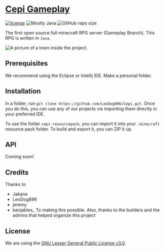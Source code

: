 # [Cepi Gameplay](https://github.com/Project-Cepi/Gameplay/)

[![license](https://img.shields.io/github/license/Project-Cepi/Gameplay.svg?style=flat)](https://github.com/Project-Cepi/Gameplay/blob/master/LICENSE)
![Mostly Java](https://img.shields.io/github/languages/top/Project-Cepi/Gameplay.svg?style=flat&colorB=green)
![GitHub repo size](https://img.shields.io/github/repo-size/Project-Cepi/Gameplay)


The first open source full minecraft RPG server (Gameplay Branch). This RPG is written in `Java`.


![A picture of a town inside the project.](https://cdn.glitch.com/8221397f-6c86-4df7-8594-6863280dc149/2019-09-23_20.59.40.png?v=1569286792096)


## Prerequisites

We recommend using the Eclipse or Intellij IDE. Make a personal folder.

## Installation
In a folder, run `git clone https://github.com/LeoDog896/Cepi.git`.
Once you do this, you can use any of our projects via importing them directly in your preferred IDE.

To use the folder `cepi-resourcepack`, you can import it into your `.minecraft` resource pack folder. To build and export it, you can ZIP it up.


## API
Coming soon!

## Credits
Thanks to
* Jakane
* LeoDog896
* jeremy
* benjables_
To making this possible. Also, thanks to the builders and the admins that helped organize this project

## License
We are using the [GNU Lesser General Public License v3.0](https://github.com/LeoDog896/Cepi/blob/master/LICENSE).
